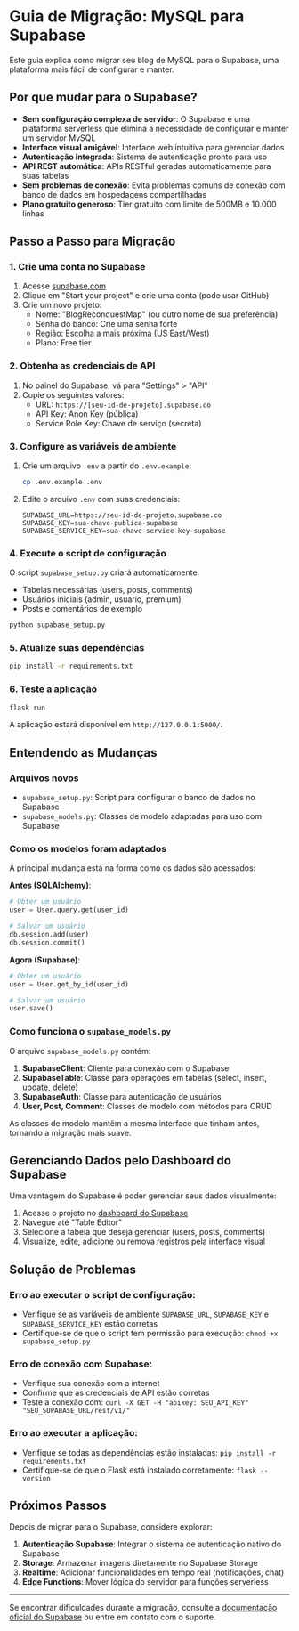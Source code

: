 # Guia de Migração: MySQL para Supabase

Este guia explica como migrar seu blog de MySQL para o Supabase, uma plataforma mais fácil de configurar e manter.

## Por que mudar para o Supabase?

- **Sem configuração complexa de servidor**: O Supabase é uma plataforma serverless que elimina a necessidade de configurar e manter um servidor MySQL
- **Interface visual amigável**: Interface web intuitiva para gerenciar dados
- **Autenticação integrada**: Sistema de autenticação pronto para uso
- **API REST automática**: APIs RESTful geradas automaticamente para suas tabelas
- **Sem problemas de conexão**: Evita problemas comuns de conexão com banco de dados em hospedagens compartilhadas
- **Plano gratuito generoso**: Tier gratuito com limite de 500MB e 10.000 linhas

## Passo a Passo para Migração

### 1. Crie uma conta no Supabase

1. Acesse [supabase.com](https://supabase.com)
2. Clique em "Start your project" e crie uma conta (pode usar GitHub)
3. Crie um novo projeto:
   - Nome: "BlogReconquestMap" (ou outro nome de sua preferência)
   - Senha do banco: Crie uma senha forte
   - Região: Escolha a mais próxima (US East/West)
   - Plano: Free tier

### 2. Obtenha as credenciais de API

1. No painel do Supabase, vá para "Settings" > "API"
2. Copie os seguintes valores:
   - URL: `https://[seu-id-de-projeto].supabase.co`
   - API Key: Anon Key (pública)
   - Service Role Key: Chave de serviço (secreta)

### 3. Configure as variáveis de ambiente

1. Crie um arquivo `.env` a partir do `.env.example`:
   ```bash
   cp .env.example .env
   ```

2. Edite o arquivo `.env` com suas credenciais:
   ```
   SUPABASE_URL=https://seu-id-de-projeto.supabase.co
   SUPABASE_KEY=sua-chave-publica-supabase
   SUPABASE_SERVICE_KEY=sua-chave-service-key-supabase
   ```

### 4. Execute o script de configuração

O script `supabase_setup.py` criará automaticamente:
- Tabelas necessárias (users, posts, comments)
- Usuários iniciais (admin, usuario, premium)
- Posts e comentários de exemplo

```bash
python supabase_setup.py
```

### 5. Atualize suas dependências

```bash
pip install -r requirements.txt
```

### 6. Teste a aplicação

```bash
flask run
```

A aplicação estará disponível em `http://127.0.0.1:5000/`.

## Entendendo as Mudanças

### Arquivos novos

- `supabase_setup.py`: Script para configurar o banco de dados no Supabase
- `supabase_models.py`: Classes de modelo adaptadas para uso com Supabase

### Como os modelos foram adaptados

A principal mudança está na forma como os dados são acessados:

**Antes (SQLAlchemy)**:
```python
# Obter um usuário
user = User.query.get(user_id)

# Salvar um usuário
db.session.add(user)
db.session.commit()
```

**Agora (Supabase)**:
```python
# Obter um usuário
user = User.get_by_id(user_id)

# Salvar um usuário
user.save()
```

### Como funciona o `supabase_models.py`

O arquivo `supabase_models.py` contém:

1. **SupabaseClient**: Cliente para conexão com o Supabase
2. **SupabaseTable**: Classe para operações em tabelas (select, insert, update, delete)
3. **SupabaseAuth**: Classe para autenticação de usuários
4. **User, Post, Comment**: Classes de modelo com métodos para CRUD

As classes de modelo mantêm a mesma interface que tinham antes, tornando a migração mais suave.

## Gerenciando Dados pelo Dashboard do Supabase

Uma vantagem do Supabase é poder gerenciar seus dados visualmente:

1. Acesse o projeto no [dashboard do Supabase](https://app.supabase.com)
2. Navegue até "Table Editor"
3. Selecione a tabela que deseja gerenciar (users, posts, comments)
4. Visualize, edite, adicione ou remova registros pela interface visual

## Solução de Problemas

### Erro ao executar o script de configuração:

- Verifique se as variáveis de ambiente `SUPABASE_URL`, `SUPABASE_KEY` e `SUPABASE_SERVICE_KEY` estão corretas
- Certifique-se de que o script tem permissão para execução: `chmod +x supabase_setup.py`

### Erro de conexão com Supabase:

- Verifique sua conexão com a internet
- Confirme que as credenciais de API estão corretas
- Teste a conexão com: `curl -X GET -H "apikey: SEU_API_KEY" "SEU_SUPABASE_URL/rest/v1/"`

### Erro ao executar a aplicação:

- Verifique se todas as dependências estão instaladas: `pip install -r requirements.txt`
- Certifique-se de que o Flask está instalado corretamente: `flask --version`

## Próximos Passos

Depois de migrar para o Supabase, considere explorar:

1. **Autenticação Supabase**: Integrar o sistema de autenticação nativo do Supabase
2. **Storage**: Armazenar imagens diretamente no Supabase Storage
3. **Realtime**: Adicionar funcionalidades em tempo real (notificações, chat)
4. **Edge Functions**: Mover lógica do servidor para funções serverless

---

Se encontrar dificuldades durante a migração, consulte a [documentação oficial do Supabase](https://supabase.com/docs) ou entre em contato com o suporte. 